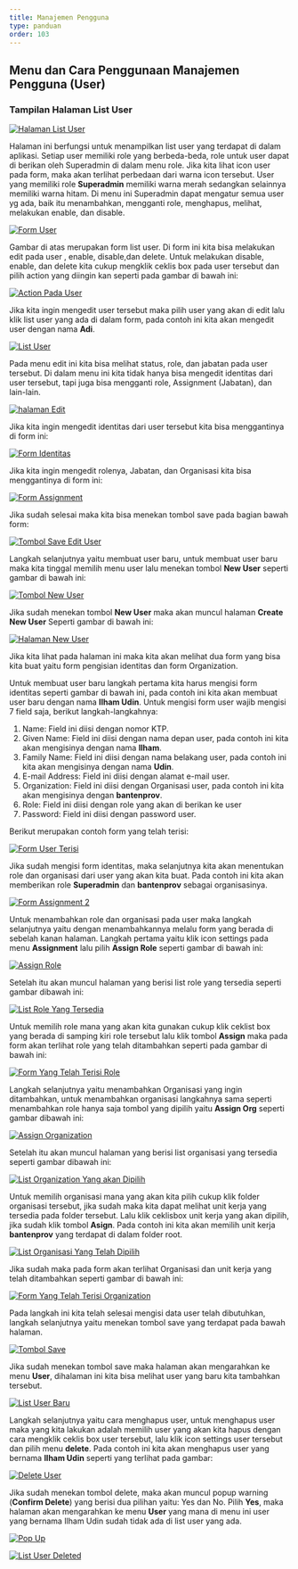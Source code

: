 ```yaml
---
title: Manajemen Pengguna
type: panduan
order: 103
---
```


## Menu dan Cara Penggunaan Manajemen Pengguna (User)

### Tampilan Halaman List User

[![Halaman List User](images/manajemen-organisasi/sso_halaman-user.png)](images/manajemen-organisasi/sso_halaman-user.png)

Halaman ini berfungsi untuk menampilkan list user yang terdapat di dalam aplikasi. Setiap user memiliki role yang berbeda-beda, role untuk user dapat di berikan oleh Superadmin di dalam menu role. Jika kita lihat icon user pada form, maka akan terlihat perbedaan dari warna icon tersebut. User yang memiliki role **Superadmin** memiliki warna merah sedangkan selainnya memiliki warna hitam. Di menu ini Superadmin dapat mengatur semua user yg ada, baik itu menambahkan, mengganti role, menghapus, melihat, melakukan enable, dan disable.  

 [![Form User](images/manajemen-organisasi/sso_form-user.png)](images/manajemen-organisasi/sso_form-user.png)

Gambar di atas merupakan form list user. Di form ini kita bisa melakukan edit pada user , enable, disable,dan delete. Untuk melakukan disable, enable, dan delete kita cukup mengklik ceklis box pada user tersebut dan pilih action yang diingin kan seperti pada gambar di bawah ini:

 [![Action Pada User](images/manajemen-organisasi/sso_form-user-actions.png)](images/manajemen-organisasi/sso_form-user-actions.png)

 Jika kita ingin mengedit user tersebut maka pilih user yang akan di edit lalu klik list user yang ada di dalam form, pada contoh ini kita akan mengedit user dengan nama **Adi**.

 [![List User](images/manajemen-organisasi/sso_list-user-yang-akan-diedit.png)](images/manajemen-organisasi/sso_list-user-yang-akan-diedit.png)

Pada menu edit ini kita bisa melihat status, role, dan jabatan pada user tersebut. Di dalam menu ini kita tidak hanya bisa mengedit identitas dari user tersebut, tapi juga bisa mengganti role, Assignment (Jabatan), dan lain-lain.

 [![halaman Edit](images/manajemen-organisasi/sso_edit-user.png)](images/manajemen-organisasi/sso_edit-user.png)

Jika kita ingin mengedit identitas dari user tersebut kita bisa menggantinya di form ini:

 [![Form Identitas](images/manajemen-organisasi/sso_form-identitas.png)](images/manajemen-organisasi/sso_form-identitas.png)

Jika kita ingin mengedit rolenya, Jabatan, dan Organisasi kita bisa menggantinya di form ini:

 [![Form Assignment](images/manajemen-organisasi/sso_form-assignment.png)](images/manajemen-organisasi/sso_form-assignment.png)

Jika sudah selesai maka kita bisa menekan tombol save pada bagian bawah form:

 [![Tombol Save Edit User](images/manajemen-organisasi/sso_save-edit-user.png)](images/manajemen-organisasi/sso_save-edit-user.png)

Langkah selanjutnya yaitu membuat user baru, untuk membuat user baru maka kita tinggal memilih menu user lalu menekan tombol **New User** seperti gambar di bawah ini:

 [![Tombol New User](images/manajemen-organisasi/sso_tombol-new-user.png)](images/manajemen-organisasi/sso_tombol-new-user.png)

Jika sudah menekan tombol **New User** maka akan muncul halaman **Create New User** Seperti gambar di bawah ini:

 [![Halaman New User](images/manajemen-organisasi/sso_halaman-new-user.png)](images/manajemen-organisasi/sso_halaman-new-user.png) 

Jika kita lihat pada halaman ini maka kita akan melihat dua form yang bisa kita buat yaitu form pengisian identitas dan form Organization.

Untuk membuat user baru langkah pertama kita harus mengisi form identitas seperti gambar di bawah ini, pada contoh ini kita akan membuat user baru dengan nama **Ilham Udin**. Untuk mengisi form user wajib mengisi 7 field saja, berikut langkah-langkahnya:

 1. Name: Field ini diisi dengan nomor KTP.
 2. Given Name: Field ini diisi dengan nama depan user, pada contoh ini kita akan mengisinya dengan nama **Ilham**.
 3. Family Name: Field ini diisi dengan nama belakang user, pada contoh ini kita akan mengisinya dengan nama **Udin**.
 4. E-mail Address: Field ini diisi dengan alamat e-mail user.
 5. Organization: Field ini diisi dengan Organisasi user, pada contoh ini kita akan mengisinya dengan **bantenprov**.
 6. Role: Field ini diisi dengan role yang akan di berikan ke user
 7. Password: Field ini diisi dengan password user.

Berikut merupakan contoh form yang telah terisi:

 [![Form User Terisi](images/manajemen-organisasi/sso_form-user-telah-terisi.png)](images/manajemen-organisasi/sso_form-user-telah-terisi.png) 

Jika sudah mengisi form identitas, maka selanjutnya kita akan menentukan role dan organisasi dari user yang akan kita buat. Pada contoh ini kita akan memberikan role **Superadmin** dan **bantenprov** sebagai organisasinya.

 [![Form Assignment 2](images/manajemen-organisasi/sso_form-assignment2.png)](images/manajemen-organisasi/sso_form-assignment2.png)

Untuk menambahkan role dan organisasi pada user maka langkah selanjutnya yaitu dengan menambahkannya melalu form yang berada di sebelah kanan halaman. Langkah pertama yaitu klik icon settings pada menu **Assignment** lalu pilih **Assign Role** seperti gambar di bawah ini:

 [![Assign Role](images/manajemen-organisasi/sso_assign-new-role.png)](images/manajemen-organisasi/sso_assign-new-role.png)

Setelah itu akan muncul halaman yang berisi list role yang tersedia seperti gambar dibawah ini:

 [![List Role Yang Tersedia](images/manajemen-organisasi/sso_list-role-yang-bisa-dipilih.png)](images/manajemen-organisasi/sso_list-role-yang-bisa-dipilih.png)

Untuk memilih role mana yang akan kita gunakan cukup klik ceklist box yang berada di samping kiri role tersebut lalu klik tombol **Assign** maka pada form akan terlihat role yang telah ditambahkan seperti pada gambar di bawah ini:

 [![Form Yang Telah Terisi Role](images/manajemen-organisasi/sso_form-terisi-role.png)](images/manajemen-organisasi/sso_form-terisi-role.png)

Langkah selanjutnya yaitu menambahkan Organisasi yang ingin ditambahkan, untuk menambahkan organisasi langkahnya sama seperti menambahkan role hanya saja tombol yang dipilih yaitu **Assign Org** seperti gambar dibawah ini:

 [![Assign Organization](images/manajemen-organisasi/sso_assign-new-organization.png)](images/manajemen-organisasi/sso_assign-new-organization.png)

Setelah itu akan muncul halaman yang berisi list organisasi yang tersedia seperti gambar dibawah ini:

 [![List Organization Yang akan Dipilih](images/manajemen-organisasi/sso_list-organisasi-yang-akan-dipilih.png)](images/manajemen-organisasi/sso_list-organisasi-yang-akan-dipilih.png)
 
Untuk memilih organisasi mana yang akan kita pilih cukup klik folder organisasi tersebut, jika sudah maka kita dapat melihat unit kerja yang tersedia pada folder tersebut. Lalu klik ceklisbox unit kerja yang akan dipilih, jika sudah klik tombol **Asign**. Pada contoh ini kita akan memilih unit kerja **bantenprov** yang terdapat di dalam folder root.

 [![List Organisasi Yang Telah Dipilih](images/manajemen-organisasi/sso_list-organisasi-yang-telah-dipilih.png)](images/manajemen-organisasi/sso_list-organisasi-yang-telah-dipilih.png)

Jika sudah maka pada form akan terlihat Organisasi dan unit kerja yang telah ditambahkan seperti gambar di bawah ini:

 [![Form Yang Telah Terisi Organization](images/manajemen-organisasi/sso_form-terisi-organisasi.png)](images/manajemen-organisasi/sso_form-terisi-organisasi.png)

Pada langkah ini kita telah selesai mengisi data user telah dibutuhkan, langkah selanjutnya yaitu menekan tombol save yang terdapat pada bawah halaman.

 [![Tombol Save](images/manajemen-organisasi/sso_tombol-save-new-user.png)](images/manajemen-organisasi/sso_tombol-save-new-user.png)

Jika sudah menekan tombol save maka halaman akan mengarahkan ke menu **User**, dihalaman ini kita bisa melihat user yang baru kita tambahkan tersebut.

 [![List User Baru](images/manajemen-organisasi/sso_user-baru-ditambahkan.png)](images/manajemen-organisasi/sso_user-baru-ditambahkan.png)

Langkah selanjutnya yaitu cara menghapus user, untuk menghapus user maka yang kita lakukan adalah memilih user yang akan kita hapus dengan cara mengklik ceklis box user tersebut, lalu klik icon settings user tersebut dan pilih menu **delete**. Pada contoh ini kita akan menghapus user yang bernama **Ilham Udin** seperti yang terlihat pada gambar:

 [![Delete User](images/manajemen-organisasi/sso_delete-user.png)](images/manajemen-organisasi/sso_delete-user.png)

Jika sudah menekan tombol delete, maka akan muncul popup warning (**Confirm Delete**) yang berisi dua pilihan yaitu: Yes dan No. Pilih **Yes**, maka halaman akan mengarahkan ke menu **User** yang mana di menu ini user yang bernama Ilham Udin sudah tidak ada di list user yang ada.

 [![Pop Up](images/manajemen-organisasi/sso_pop-up.png)](images/manajemen-organisasi/sso_pop-up.png)

 [![List User Deleted](images/manajemen-organisasi/sso_user-berhasil-di-hapus.png)](images/manajemen-organisasi/sso_user-berhasil-di-hapus.png)

 


